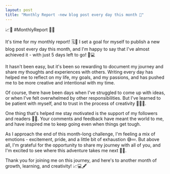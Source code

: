 ```yaml
---
layout: post
title: "Monthly Report -new blog post every day this month 📝"
---
```


📈📆 #MonthlyReport 📝🎉

It's time for my monthly report! 🗓️🤗 I set a goal for myself to publish a new blog post every day this month, and I'm happy to say that I've almost achieved it - with just 5 days left to go! 🙌💻

It hasn't been easy, but it's been so rewarding to document my journey and share my thoughts and experiences with others. Writing every day has helped me to reflect on my life, my goals, and my passions, and has pushed me to be more creative and intentional with my time.

Of course, there have been days when I've struggled to come up with ideas, or when I've felt overwhelmed by other responsibilities. But I've learned to be patient with myself, and to trust in the process of creativity 🧘‍♂️🌅.

One thing that's helped me stay motivated is the support of my followers and readers 🤗💕. Your comments and feedback have meant the world to me, and have inspired me to keep going even when things get tough.

As I approach the end of this month-long challenge, I'm feeling a mix of emotions - excitement, pride, and a little bit of exhaustion 😅💤. But above all, I'm grateful for the opportunity to share my journey with all of you, and I'm excited to see where this adventure takes me next 🚀🌟.

Thank you for joining me on this journey, and here's to another month of growth, learning, and creativity! 📈💻🖋️